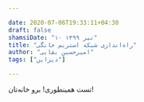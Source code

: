 ```yaml
---

date: 2020-07-06T19:33:11+04:30
draft: false
shamsiDate: "۱۰ تیر ۱۳۹۹"
title: "راه‌اندازی شبکه استریم خانگی"
author: "امیرحسین بقایی"
tags: ["دیزاین"]

---
```


تست همینطوری! برو خانه‌تان!